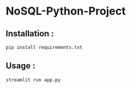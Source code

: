 # NoSQL-Python-Project
 
## Installation :

```
pip install requirements.txt
```

## Usage :

```
streamlit run app.py
```
